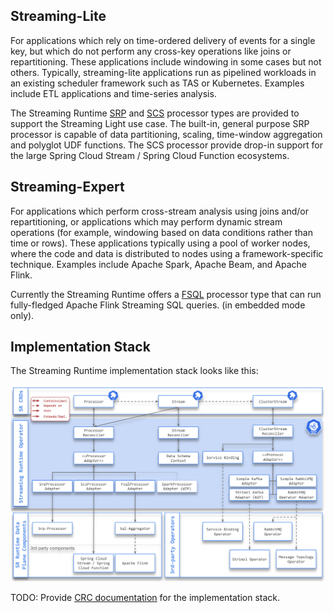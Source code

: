 
## Streaming-Lite

For applications which rely on time-ordered delivery of events for a single key, but which do not perform any cross-key operations like joins or repartitioning. 
These applications include windowing in some cases but not others. 
Typically, streaming-lite applications run as pipelined workloads in an existing scheduler framework such as TAS or Kubernetes. 
Examples include ETL applications and time-series analysis.

The Streaming Runtime [SRP](./architecture/processors/srp/overview.md) and [SCS](./architecture/processors/scs/overview.md) processor types are provided to support the Streaming Light use case. The built-in, general purpose SRP processor is capable of data partitioning, scaling, time-window aggregation and polyglot UDF functions. The SCS processor provide drop-in support for the large Spring Cloud Stream / Spring Cloud Function ecosystems.

## Streaming-Expert

For applications which perform cross-stream analysis using joins and/or repartitioning, or applications which may perform dynamic stream operations (for example, windowing based on data conditions rather than time or rows). These applications typically using a pool of worker nodes, where the code and data is distributed to nodes using a framework-specific technique. Examples include Apache Spark, Apache Beam, and Apache Flink.

Currently the Streaming Runtime offers a [FSQL](./architecture/processors/fsql/overview.md) processor type that can run fully-fledged Apache Flink Streaming SQL queries. (in embedded mode only).

## Implementation Stack

The Streaming Runtime implementation stack looks like this:

![](.//sr-tech-stack4.svg)


TODO: Provide [CRC documentation](http://agilemodeling.com/artifacts/crcModel.htm) for the implementation stack.